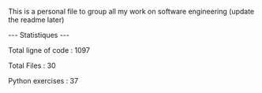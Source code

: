This is a personal file to group all my work on software engineering (update the readme later)

--- Statistiques ---

Total ligne of code : 1097

Total Files : 30 

Python exercises : 37
